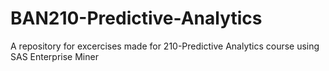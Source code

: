 # BAN210-Predictive-Analytics
A repository for excercises made for 210-Predictive Analytics course using SAS Enterprise Miner
